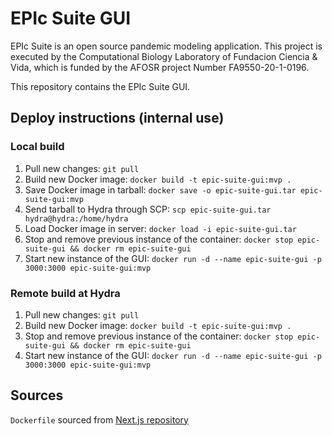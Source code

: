 # EPIc Suite GUI

 EPIc Suite is an open source pandemic modeling application. This project is executed by the Computational Biology Laboratory of Fundacion Ciencia & Vida, which is funded by the AFOSR project Number FA9550-20-1-0196.

 This repository contains the EPIc Suite GUI.

## Deploy instructions (internal use)

### Local build
1. Pull new changes: `git pull`
2. Build new Docker image: `docker build -t epic-suite-gui:mvp .` 
3. Save Docker image in tarball: `docker save -o epic-suite-gui.tar epic-suite-gui:mvp`
4. Send tarball to Hydra through SCP: `scp epic-suite-gui.tar hydra@hydra:/home/hydra`
5. Load Docker image in server: `docker load -i epic-suite-gui.tar`
6. Stop and remove previous instance of the container: `docker stop epic-suite-gui && docker rm epic-suite-gui`
7. Start new instance of the GUI: `docker run -d --name epic-suite-gui -p 3000:3000 epic-suite-gui:mvp`

### Remote build at Hydra
1. Pull new changes: `git pull`
2. Build new Docker image: `docker build -t epic-suite-gui:mvp .` 
3. Stop and remove previous instance of the container: `docker stop epic-suite-gui && docker rm epic-suite-gui`
4. Start new instance of the GUI: `docker run -d --name epic-suite-gui -p 3000:3000 epic-suite-gui:mvp`


## Sources

`Dockerfile` sourced from [Next.js repository](https://github.com/vercel/next.js/blob/canary/examples/with-docker/Dockerfile)
